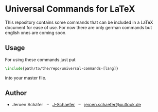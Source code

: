 # Universal Commands for LaTeX

This repository contains some commands that can be included in a LaTeX document for ease of use.
For now there are only german commands but english ones are coming soon.

## Usage

For using these commands just put

```tex
\include{path/to/the/repo/universal-commands-[lang]}
```

into your master file.

## Author

* Jeroen Schäfer &nbsp; &ndash; &nbsp; [J-Schaefer](https://github.com/J-Schaefer/) &nbsp; &ndash; &nbsp; [jeroen.schaefer@outlook.de](mailto:jeroen.schaefer@outlook.de)
